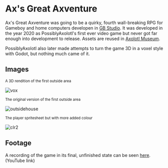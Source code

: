 # Ax's Great Axventure

Ax's Great Axventure was going to be a quirky, fourth wall-breaking RPG for Gameboy and home computers developen in [GB Studio](https://www.gbstudio.dev/). It was developed in the year 2020 as PossiblyAxolotl's first ever video game but never got far enough into development to release. Assets are reused in [Axolotl Museum](/axolotl_museum).

PossiblyAxolotl also later made attempts to turn the game 3D in a voxel style with Godot, but nothing much came of it.

## Images

<sub>A 3D rendition of the first outside area</sub>

![vox](https://github.com/PossiblyAxolotl/PossiblyAxolotl-Wiki/assets/76883695/94b5885e-29eb-4c7d-bde9-c6bbe756e7e3)

<sub>The original version of the first outside area</sub>

![outsidehouse](https://github.com/PossiblyAxolotl/PossiblyAxolotl-Wiki/assets/76883695/3f86e839-11db-4bc7-9c43-f021c830334b)

<sub>The player spritesheet but with more added colour</sub>

![clr2](https://github.com/PossiblyAxolotl/PossiblyAxolotl-Wiki/assets/76883695/eb7421d3-bb0b-41af-afe4-75d6626a97a5)

## Footage

A recording of the game in its final, unfinished state can be seen [here](https://youtu.be/tfBxIFOeVNI). (YouTube link)
